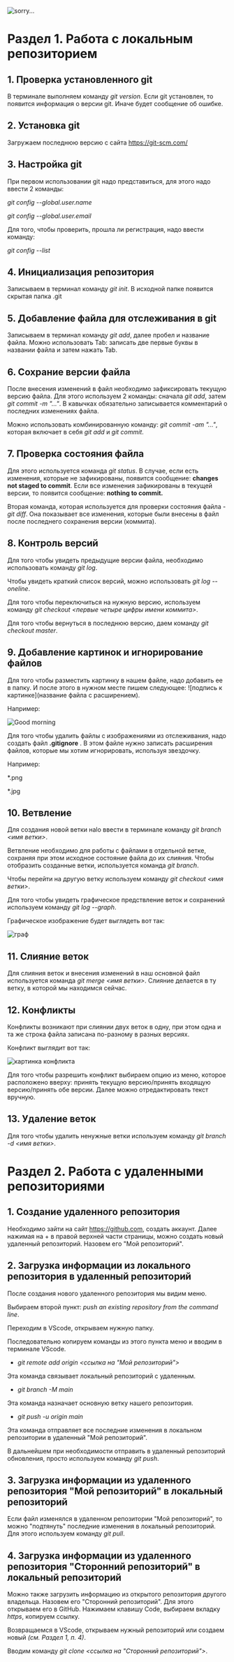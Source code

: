 
![sorry...](git_logo-1.jpg)

# Раздел 1. Работа с локальным репозиторием

## 1. Проверка установленного git

В терминале выполняем команду *git version*.
Если git установлен, то появится информация о версии git.
Иначе будет сообщение об ошибке.

## 2. Установка git

Загружаем последнюю версию с сайта https://git-scm.com/

## 3. Настройка git

При первом использовании git надо представиться, для этого надо ввести 2 команды:

*git config --global.user.name*

*git config --global.user.email*

Для того, чтобы проверить, прошла ли регистрация, надо ввести команду: 

*git config --list*

## 4. Инициализация репозитория

Записываем в терминал команду *git init*. 
В исходной папке появится скрытая папка .git

## 5. Добавление файла для отслеживания в git

Записываем в терминал команду *git add*, далее пробел и название файла. Можно использовать Tab: записать две первые буквы в названии файла и затем нажать Tab.

## 6. Сохрание версии файла

После внесения изменений в файл необходимо зафиксировать текущую версию файла. Для этого используем 2 команды: сначала *git add*, затем *git commit -m "..."*. В кавычках обязательно записывается комментарий о последних изменениях файла.

Можно использовать комбинированную команду: *git commit -am "..."*, которая включает в себя *git add* и *git commit*. 

## 7. Проверка состояния файла

Для этого используется команда *git status*. В случае, если есть изменения, которые не зафикированы, появится сообщение: __changes not staged to commit__. Если все изменения зафикированы в текущей версии, то появится сообщение: __nothing to commit.__

Вторая команда, которая используется для проверки состояния файла - *git diff*. Она показывает все изменения, которые были внесены в файл после последнего сохранения версии (коммита).

## 8. Контроль версий

Для того чтобы увидеть предыдущие версии файла, необходимо использовать команду *git log*. 

Чтобы увидеть краткий список версий, можно использовать *git log --oneline*. 

Для того чтобы переключиться на нужную версию, используем команду *git checkout <первые четыре цифры имени коммита>*.

Для того чтобы вернуться в последнюю версию, даем команду *git checkout master*. 

## 9. Добавление картинок и игнорирование файлов

Для того чтобы разместить картинку в нашем файле, надо добавить ее в папку. И после этого в нужном месте пишем следующее: ![подпись к картинке](название файла с расширением).

Например: 

![Good morning](morning.jpg)

Для того чтобы удалить файлы с изображениями из отслеживания, надо создать файл __.gitignore__ .
В этом файле нужно записать расширения файлов, которые мы хотим игнорировать, используя звездочку.

Например: 
 
*.png 
 
*.jpg 

## 10. Ветвление

Для создания новой ветки наlо ввести в терминале команду *git branch <имя ветки>*. 

Ветвление необходимо для работы с файлами в отдельной ветке, сохраняя при этом исходное состояние файла до их слияния. Чтобы отобразить созданные ветки, используется команда *git branch*.

Чтобы перейти на другую ветку используем команду *git checkout <имя ветки>*. 

Для того чтобы увидеть графическое предствление веток и сохранений используем команду *git log --graph*.

Графическое изображение будет выглядеть вот так: 

![граф](Graph.png)

## 11. Слияние веток

Для слияния веток и внесения изменений в наш основной файл используется команда *git merge <имя ветки>*. Слияние делается в ту ветку, в которой мы находимся сейчас. 

## 12. Конфликты 

Конфликты возникают при слиянии двух веток в одну, при этом одна и та же строка файла записана по-разному в разных версиях. 

Конфликт выглядит вот так: 

![картинка конфликта](Conflict_picture.png)

Для того чтобы разрешить конфликт выбираем опцию из меню, которое расположено вверху: принять текущую версию/принять входящую версию/принять обе версии. Далее можно отредактировать текст вручную. 

## 13. Удаление веток

Для того чтобы удалить ненужные ветки используем команду *git branch -d <имя ветки>*. 

# Раздел 2. Работа с удаленными репозиториями

## 1. Создание удаленного репозитория

Необходимо зайти на сайт https://github.com, создать аккаунт. 
Далее нажимая на + в правой верхней части страницы, можно создать новый удаленный репозиторий. Назовем его "Мой репозиторий". 

## 2. Загрузка информации из локального репозитория в удаленный репозиторий

После создания нового удаленного репозитория мы видим меню. 

Выбираем второй пункт: *push an existing repository from the command line*. 

Переходим в VScode, открываем нужную папку.

Последовательно копируем команды из этого пункта меню и вводим в терминале VScode. 

* *git remote add origin <ссылка на "Мой репозиторий">*

Эта команда связывает локальный репозиторий с удаленным. 

* *git branch -M main*

Эта команда назначает основную ветку нашего репозитория.

* *git push -u origin main*

Эта команда отправляет все последние изменения в локальном репозитории  в удаленный "Мой репозиторий". 

В дальнейшем при необходимости отправить в удаленный репозиторий обновления, просто используем команду *git push*.

## 3. Загрузка информации из удаленного репозитория "Мой репозиторий" в локальный репозиторий

Если файл изменялся в удаленном репозитории "Мой репозиторий", то можно "подтянуть" последние изменения в локальный репозиторий. Для этого используем команду *git pull*. 

## 4. Загрузка информации из удаленного репозитория "Сторонний репозиторий" в локальный репозиторий

Можно также загрузить информацию из открытого репозитория другого владельца. Назовем его "Сторонний репозиторий". Для этого открываем его в GitHub.
Нажимаем клавишу Code, выбираем вкладку *https*, копируем ссылку.

Возвращаемся в VScode, открываем нужный репозиторий или создаем новый *(см. Раздел 1, п. 4)*.

Вводим команду *git clone <ссылка на "Сторонний репозиторий">*. 
